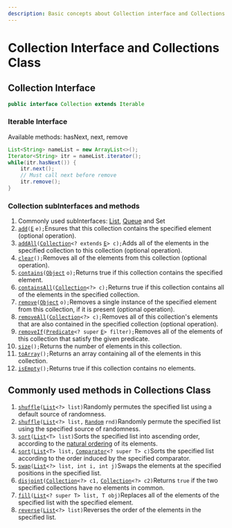 ```yaml
---
description: Basic concepts about Collection interface and Collections Class
---
```


# Collection Interface and Collections Class

## Collection Interface

```java
public interface Collection extends Iterable
```

### Iterable Interface

Available methods: hasNext, next, remove

```java
List<String> nameList = new ArrayList<>();
Iterator<String> itr = nameList.iterator();
while(itr.hasNext()) {
	itr.next();
	// Must call next before remove
	itr.remove();
}
```

### Collection subInterfaces and methods

1. Commonly used subInterfaces: [List](https://interviewprepspace.gitbook.io/project/~/edit/drafts/-LUNMZGQAZaD5Ap8yYw1/common-apis/common-apis-2/collection-interface/list-interface), [Queue](https://interviewprepspace.gitbook.io/project/~/edit/drafts/-LUNMZGQAZaD5Ap8yYw1/common-apis/common-apis-2/collection-interface/queue-interface) and Set
2.  [`add`](https://docs.oracle.com/javase/8/docs/api/java/util/Collection.html#add-E-)`(`[`E`](https://docs.oracle.com/javase/8/docs/api/java/util/Collection.html) `e);`Ensures that this collection contains the specified element \(optional operation\).
3.  [`addAll`](https://docs.oracle.com/javase/8/docs/api/java/util/Collection.html#addAll-java.util.Collection-)`(`[`Collection`](https://docs.oracle.com/javase/8/docs/api/java/util/Collection.html)`<? extends` [`E`](https://docs.oracle.com/javase/8/docs/api/java/util/Collection.html)`> c);`Adds all of the elements in the specified collection to this collection \(optional operation\).
4.  [`clear`](https://docs.oracle.com/javase/8/docs/api/java/util/Collection.html#clear--)`();`Removes all of the elements from this collection \(optional operation\).
5.  [`contains`](https://docs.oracle.com/javase/8/docs/api/java/util/Collection.html#contains-java.lang.Object-)`(`[`Object`](https://docs.oracle.com/javase/8/docs/api/java/lang/Object.html) `o);`Returns true if this collection contains the specified element.
6.  [`containsAll`](https://docs.oracle.com/javase/8/docs/api/java/util/Collection.html#containsAll-java.util.Collection-)`(`[`Collection`](https://docs.oracle.com/javase/8/docs/api/java/util/Collection.html)`<?> c);`Returns true if this collection contains all of the elements in the specified collection.
7.  [`remove`](https://docs.oracle.com/javase/8/docs/api/java/util/Collection.html#remove-java.lang.Object-)`(`[`Object`](https://docs.oracle.com/javase/8/docs/api/java/lang/Object.html) `o);`Removes a single instance of the specified element from this collection, if it is present \(optional operation\).
8.  [`removeAll`](https://docs.oracle.com/javase/8/docs/api/java/util/Collection.html#removeAll-java.util.Collection-)`(`[`Collection`](https://docs.oracle.com/javase/8/docs/api/java/util/Collection.html)`<?> c);`Removes all of this collection's elements that are also contained in the specified collection \(optional operation\).
9.  [`removeIf`](https://docs.oracle.com/javase/8/docs/api/java/util/Collection.html#removeIf-java.util.function.Predicate-)`(`[`Predicate`](https://docs.oracle.com/javase/8/docs/api/java/util/function/Predicate.html)`<? super` [`E`](https://docs.oracle.com/javase/8/docs/api/java/util/Collection.html)`> filter);`Removes all of the elements of this collection that satisfy the given predicate.
10.  [`size`](https://docs.oracle.com/javase/8/docs/api/java/util/Collection.html#size--)`();`Returns the number of elements in this collection.
11.  [`toArray`](https://docs.oracle.com/javase/8/docs/api/java/util/Collection.html#toArray--)`();`Returns an array containing all of the elements in this collection.
12.  [`isEmpty`](https://docs.oracle.com/javase/8/docs/api/java/util/Collection.html#isEmpty--)`();`Returns true if this collection contains no elements.

## Commonly used methods in Collections Class

1.  [`shuffle`](https://docs.oracle.com/javase/8/docs/api/java/util/Collections.html#shuffle-java.util.List-)`(`[`List`](https://docs.oracle.com/javase/8/docs/api/java/util/List.html)`<?> list)`Randomly permutes the specified list using a default source of randomness.
2.  [`shuffle`](https://docs.oracle.com/javase/8/docs/api/java/util/Collections.html#shuffle-java.util.List-java.util.Random-)`(`[`List`](https://docs.oracle.com/javase/8/docs/api/java/util/List.html)`<?> list,` [`Random`](https://docs.oracle.com/javase/8/docs/api/java/util/Random.html) `rnd)`Randomly permute the specified list using the specified source of randomness.
3.  [`sort`](https://docs.oracle.com/javase/8/docs/api/java/util/Collections.html#sort-java.util.List-)`(`[`List`](https://docs.oracle.com/javase/8/docs/api/java/util/List.html)`<T> list)`Sorts the specified list into ascending order, according to the [natural ordering](https://docs.oracle.com/javase/8/docs/api/java/lang/Comparable.html) of its elements.
4.  [`sort`](https://docs.oracle.com/javase/8/docs/api/java/util/Collections.html#sort-java.util.List-java.util.Comparator-)`(`[`List`](https://docs.oracle.com/javase/8/docs/api/java/util/List.html)`<T> list,` [`Comparator`](https://docs.oracle.com/javase/8/docs/api/java/util/Comparator.html)`<? super T> c)`Sorts the specified list according to the order induced by the specified comparator.
5.  [`swap`](https://docs.oracle.com/javase/8/docs/api/java/util/Collections.html#swap-java.util.List-int-int-)`(`[`List`](https://docs.oracle.com/javase/8/docs/api/java/util/List.html)`<?> list, int i, int j)`Swaps the elements at the specified positions in the specified list.
6.  [`disjoint`](https://docs.oracle.com/javase/8/docs/api/java/util/Collections.html#disjoint-java.util.Collection-java.util.Collection-)`(`[`Collection`](https://docs.oracle.com/javase/8/docs/api/java/util/Collection.html)`<?> c1,` [`Collection`](https://docs.oracle.com/javase/8/docs/api/java/util/Collection.html)`<?> c2)`Returns `true` if the two specified collections have no elements in common.
7.  [`fill`](https://docs.oracle.com/javase/8/docs/api/java/util/Collections.html#fill-java.util.List-T-)`(`[`List`](https://docs.oracle.com/javase/8/docs/api/java/util/List.html)`<? super T> list, T obj)`Replaces all of the elements of the specified list with the specified element.
8.  [`reverse`](https://docs.oracle.com/javase/8/docs/api/java/util/Collections.html#reverse-java.util.List-)`(`[`List`](https://docs.oracle.com/javase/8/docs/api/java/util/List.html)`<?> list)`Reverses the order of the elements in the specified list.





